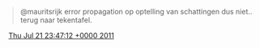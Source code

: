 > @mauritsrijk error propagation op optelling van schattingen dus niet\.\. terug naar tekentafel\.

<img src="../../media/tweet.ico" width="12" /> [Thu Jul 21 23:47:12 +0000 2011](https://twitter.com/DromerDenker/status/94191728248094721)